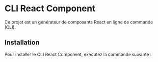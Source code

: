 # CLI React Component

Ce projet est un générateur de composants React en ligne de commande (CLI).

## Installation

Pour installer le CLI React Component, exécutez la commande suivante :

